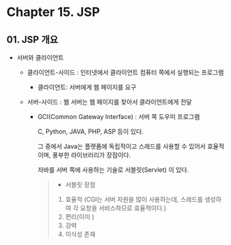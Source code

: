 # Chapter 15. JSP



## 01. JSP 개요

* 서버와 클라이언트

  * 클라이언트-사이드 : 인터넷에서 클라이언트 컴퓨터 쪽에서 실행되는 프로그램

    * 클라이언트: 서버에게 웹 페이지를 요구

  * 서버-사이드 : 웹 서버는 웹 페이지를 찾아서 클라이언트에게 전달

    * GCI(Common Gateway Interface) : 서버 쪽 도우미 프로그램

      C, Python, JAVA, PHP, ASP 등이 있다.

      그 중에서 Java는 플랫폼에 독립적이고 스레드를 사용할 수 있어서 효율적이며, 풍부한 라이브러리가 장점이다.

      자바를 서버 쪽에 사용하는 기술로 서블릿(Servlet) 이 있다.

      >* 서블릿 장점
      >
      >1. 효율적 (CGI는 서버 자원을 많이 사용하는데, 스레드를 생성하여 각 요청을 서비스하므로 효율적이다.)
      >2. 편리(이미 )
      >3. 강력
      >4. 이식성 존재